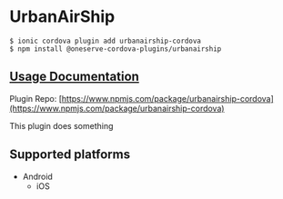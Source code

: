 # UrbanAirShip

```text
$ ionic cordova plugin add urbanairship-cordova
$ npm install @oneserve-cordova-plugins/urbanairship
```

## [Usage Documentation](https://oneserve.gitbook.io/oneserve-cordova-plugins/plugins/urbanairship/)

Plugin Repo: [https://www.npmjs.com/package/urbanairship-cordova](https://www.npmjs.com/package/urbanairship-cordova)

This plugin does something

## Supported platforms

* Android
  * iOS


